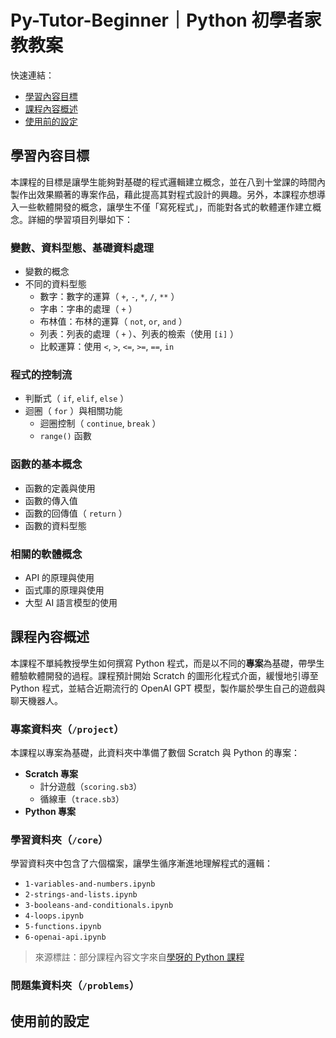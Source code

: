 # Py-Tutor-Beginner｜Python 初學者家教教案

快速連結：
- [學習內容目標](#學習內容目標)
- [課程內容概述](#課程內容概述)
- [使用前的設定](#使用前的設定)

## 學習內容目標

本課程的目標是讓學生能夠對基礎的程式邏輯建立概念，並在八到十堂課的時間內製作出效果顯著的專案作品，藉此提高其對程式設計的興趣。另外，本課程亦想導入一些軟體開發的概念，讓學生不僅「寫死程式」，而能對各式的軟體運作建立概念。詳細的學習項目列舉如下：

### 變數、資料型態、基礎資料處理

- 變數的概念
- 不同的資料型態
    - 數字：數字的運算（ `+`, `-`, `*`, `/`, `**` ）
    - 字串：字串的處理（ `+` ）
    - 布林值：布林的運算（ `not`, `or`, `and` ）
    - 列表：列表的處理（ `+` ）、列表的檢索（使用 `[i]` ）
    - 比較運算：使用 `<`, `>`, `<=`, `>=`, `==`, `in` 

### 程式的控制流

- 判斷式（ `if`, `elif`, `else` ）
- 迴圈（ `for` ）與相關功能
    - 迴圈控制（ `continue`, `break` ）
    - `range()` 函數

### 函數的基本概念

- 函數的定義與使用
- 函數的傳入值
- 函數的回傳值（ `return` ）
- 函數的資料型態

### 相關的軟體概念

- API 的原理與使用
- 函式庫的原理與使用
- 大型 AI 語言模型的使用

## 課程內容概述

本課程不單純教授學生如何撰寫 Python 程式，而是以不同的**專案**為基礎，帶學生體驗軟體開發的過程。課程預計開始 Scratch 的圖形化程式介面，緩慢地引導至 Python 程式，並結合近期流行的 OpenAI GPT 模型，製作屬於學生自己的遊戲與聊天機器人。

### 專案資料夾（`/project`）

本課程以專案為基礎，此資料夾中準備了數個 Scratch 與 Python 的專案：
- **Scratch 專案**
    - 計分遊戲（`scoring.sb3`）
    - 循線車（`trace.sb3`）
- **Python 專案**


### 學習資料夾（`/core`）

學習資料夾中包含了六個檔案，讓學生循序漸進地理解程式的邏輯：

- `1-variables-and-numbers.ipynb`
- `2-strings-and-lists.ipynb`
- `3-booleans-and-conditionals.ipynb`
- `4-loops.ipynb`
- `5-functions.ipynb`
- `6-openai-api.ipynb`

> 來源標註：部分課程內容文字來自[學呀的 Python 課程](https://zetria.tw/subject/python)

### 問題集資料夾（`/problems`）

## 使用前的設定
